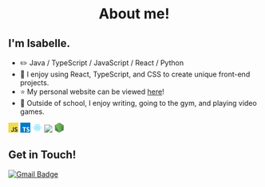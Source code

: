 <h1 align='center'> About me! </h1>
<h2 > I'm Isabelle. </h2>

- :pencil2: Java / TypeScript / JavaScript / React / Python 
- 🎨 I enjoy using React, TypeScript, and CSS to create unique front-end projects.
- ⭐ My personal website can be viewed [here](https://choiisabelle.github.io/personal)!
- 💭 Outside of school, I enjoy writing, going to the gym, and playing video games.

<code><img height="20" src="https://raw.githubusercontent.com/github/explore/80688e429a7d4ef2fca1e82350fe8e3517d3494d/topics/javascript/javascript.png"></code>
<code><img height="20" src="https://raw.githubusercontent.com/github/explore/80688e429a7d4ef2fca1e82350fe8e3517d3494d/topics/typescript/typescript.png"></code>
<code><img height="20" src="https://raw.githubusercontent.com/github/explore/80688e429a7d4ef2fca1e82350fe8e3517d3494d/topics/react/react.png"></code>
<code><img height="20" src="https://prisma.gallerycdn.vsassets.io/extensions/prisma/prisma/3.12.0/1649166081033/Microsoft.VisualStudio.Services.Icons.Default"></code>
<code><img height="20" src="https://raw.githubusercontent.com/github/explore/80688e429a7d4ef2fca1e82350fe8e3517d3494d/topics/nodejs/nodejs.png"></code>    

<h2 > Get in Touch! </h2>

[![Gmail Badge](https://img.shields.io/badge/Gmail-d14836?style=flat-square&logo=Gmail&logoColor=white&link=mailto:eeht1717@gmail.com)](mailto:isabellelissina@gmail.com)

